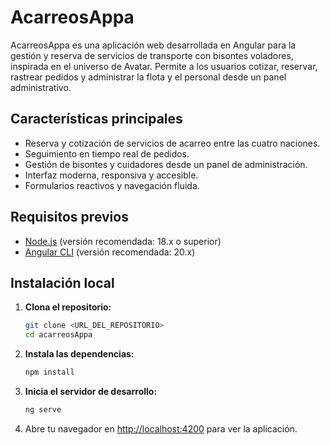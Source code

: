 # AcarreosAppa

AcarreosAppa es una aplicación web desarrollada en Angular para la gestión y reserva de servicios de transporte con bisontes voladores, inspirada en el universo de Avatar. Permite a los usuarios cotizar, reservar, rastrear pedidos y administrar la flota y el personal desde un panel administrativo.

## Características principales

- Reserva y cotización de servicios de acarreo entre las cuatro naciones.
- Seguimiento en tiempo real de pedidos.
- Gestión de bisontes y cuidadores desde un panel de administración.
- Interfaz moderna, responsiva y accesible.
- Formularios reactivos y navegación fluida.

## Requisitos previos

- [Node.js](https://nodejs.org/) (versión recomendada: 18.x o superior)
- [Angular CLI](https://angular.dev/tools/cli) (versión recomendada: 20.x)

## Instalación local

1. **Clona el repositorio:**
   ```sh
   git clone <URL_DEL_REPOSITORIO>
   cd acarreosAppa
   ```

2. **Instala las dependencias:**
   ```sh
   npm install
   ```

3. **Inicia el servidor de desarrollo:**
   ```sh
   ng serve
   ```

4. Abre tu navegador en [http://localhost:4200](http://localhost:4200) para ver la aplicación.